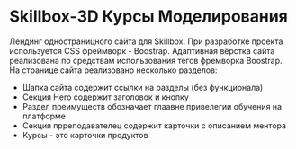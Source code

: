 # Skillbox-3D Курсы Моделирования
Лендинг одностраницного сайта для Skillbox. При разработке проекта используется CSS фреймворк - Boostrap. Адаптивная вёрстка сайта реализована по средствам использования тегов фремворка Boostrap.<br/>
На странице сайта реализовано несколько разделов:
* Шапка сайта содержит ссылки на разделы (без функционала)
* Секция Hero содержит заголовок и кнопку
* Раздел преимуществ обозначает глаавне привелегии обучения на платформе
* Секция прреподавателец содержит карточки с описанием ментора
* Курсы - это карточки продуктов 
